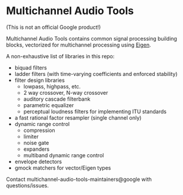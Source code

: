 # Multichannel Audio Tools

(This is not an official Google product!)

Multichannel Audio Tools contains common signal processing building blocks,
vectorized for multichannel processing using [Eigen](eigen.tuxfamily.org/).

A non-exhaustive list of libraries in this repo:
- biquad filters
- ladder filters (with time-varying coefficients and enforced stability)
- filter design libraries
  - lowpass, highpass, etc.
  - 2 way crossover, N-way crossover
  - auditory cascade filterbank
  - parametric equalizer
  - perceptual loudness filters for implementing ITU standards
- a fast rational factor resampler (single channel only)
- dynamic range control
  - compression
  - limiter
  - noise gate
  - expanders
  - multiband dynamic range control
- envelope detectors
- gmock matchers for vector/Eigen types

Contact multichannel-audio-tools-maintainers@google with questions/issues.
